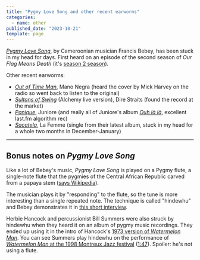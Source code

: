 ```yaml
---
title: "Pygmy Love Song and other recent earworms"
categories:
  - name: other
published_date: "2023-10-21"
template: page
---
```


[_Pygmy Love Song_](https://www.youtube.com/watch?v=CJ3h55yAYdI), by Cameroonian musician Francis Bebey, has been stuck in my head for days. First heard on an episode of the second season of _Our Flag Means Death_ (it's [season 2 season](/notes/season-2-season/)).

Other recent earworms:

- [_Out of Time Man_](https://www.youtube.com/watch?v=2_Ywg7UtXaA), Mano Negra (heard the cover by Mick Harvey on the radio so went back to listen to the original)
- [_Sultans of Swing_](https://www.youtube.com/watch?v=8Pa9x9fZBtY) (Alchemy live version), Dire Straits (found the record at the market)
- [_Panique_](https://www.youtube.com/watch?v=nVPcvTZAmSA), Juniore (and really all of Juniore's album [_Ouh là là_](https://heyjuniore.bandcamp.com/album/ouh-l-l), excellent last.fm algorithm rec)
- [_Sacatela_](https://www.youtube.com/watch?v=VZE5B0k1dMk&t=489s), La Femme (single from their latest album, stuck in my head for a whole two months in December-January)

---

## Bonus notes on _Pygmy Love Song_

Like a lot of Bebey's music, _Pygmy Love Song_ is played on a Pygmy flute, a single-note flute that the pygmies of the Central African Republic carved from a papaya stem ([says Wikipedia](https://en.wikipedia.org/wiki/Pygmy_music#Hindewhu)).

The musician plays it by "responding" to the flute, so the tune is more interesting than a single repeated note. The technique is called "hindewhu" and Bebey demonstrates it in [this short interview](https://www.youtube.com/watch?v=c6T6suvnhco).

Herbie Hancock and percussionist Bill Summers were also struck by hindewhu when they heard it on an album of pygmy music recordings. They ended up using it in the intro of Hancock's [1973 version of _Watermelon Man_](https://www.youtube.com/watch?v=ppJQKfqhFfE). You can see Summers play hindewhu on the performance of [_Watermelon Man_ at the 1998 Montreux Jazz festival](https://www.youtube.com/watch?v=bSSdLHz4kvk) ([1:47](https://www.youtube.com/watch?v=bSSdLHz4kvk&t=107)). Spoiler: he's not using a flute.
